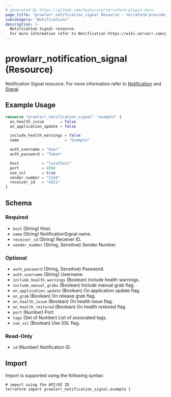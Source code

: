 ```yaml
---
# generated by https://github.com/hashicorp/terraform-plugin-docs
page_title: "prowlarr_notification_signal Resource - terraform-provider-prowlarr"
subcategory: "Notifications"
description: |-
  Notification Signal resource.
  For more information refer to Notification https://wiki.servarr.com/prowlarr/settings#connect and Signal https://wiki.servarr.com/prowlarr/supported#signal.
---
```


# prowlarr_notification_signal (Resource)

<!-- subcategory:Notifications -->
Notification Signal resource.
For more information refer to [Notification](https://wiki.servarr.com/prowlarr/settings#connect) and [Signal](https://wiki.servarr.com/prowlarr/supported#signal).

## Example Usage

```terraform
resource "prowlarr_notification_signal" "example" {
  on_health_issue       = false
  on_application_update = false

  include_health_warnings = false
  name                    = "Example"

  auth_username = "User"
  auth_password = "Token"

  host          = "localhost"
  port          = 8080
  use_ssl       = true
  sender_number = "1234"
  receiver_id   = "4321"
}
```

<!-- schema generated by tfplugindocs -->
## Schema

### Required

- `host` (String) Host.
- `name` (String) NotificationSignal name.
- `receiver_id` (String) Receiver ID.
- `sender_number` (String, Sensitive) Sender Number.

### Optional

- `auth_password` (String, Sensitive) Password.
- `auth_username` (String) Username.
- `include_health_warnings` (Boolean) Include health warnings.
- `include_manual_grabs` (Boolean) Include manual grab flag.
- `on_application_update` (Boolean) On application update flag.
- `on_grab` (Boolean) On release grab flag.
- `on_health_issue` (Boolean) On health issue flag.
- `on_health_restored` (Boolean) On health restored flag.
- `port` (Number) Port.
- `tags` (Set of Number) List of associated tags.
- `use_ssl` (Boolean) Use SSL flag.

### Read-Only

- `id` (Number) Notification ID.

## Import

Import is supported using the following syntax:

```shell
# import using the API/UI ID
terraform import prowlarr_notification_signal.example 1
```
